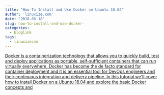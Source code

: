 ```yaml
---
title: "How To Install and Use Docker on Ubuntu 18.04"
author: 'linuxize.com'
date: '2018-06-18'
slug: how-to-install-and-use-docker-
categories:
  - bloglink
tags:
  - linuxizecom
---
```


[Docker is a containerization technology that allows you to quickly build, test and deploy applications as portable, self-sufficient containers that can run virtually everywhere. Docker has become the de facto standard for container deployment and it is an essential tool for DevOps engineers and their continuous integration and delivery pipeline. In this tutorial we'll cover how to install Docker on a Ubuntu 18.04 and explore the basic Docker concepts and<i class="fas fa-external-link-alt"></i>](https://linuxize.com/post/how-to-install-and-use-docker-on-ubuntu-18-04/)

